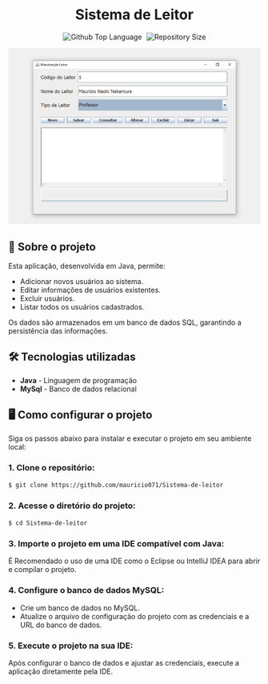 <div align="center"> <h1>Sistema de Leitor</h1> </div>

<p align="center">
  <img alt="Github Top Language" src="https://img.shields.io/github/languages/top/mauricio071/Sistema-de-leitor?color=00bfa6">
  <img width="1" />
  <img alt="Repository Size" src="https://img.shields.io/github/repo-size/mauricio071/Sistema-de-leitor?color=00bfa6">
</p>

<div align="center">
  <img src="./cadastro-leitor.png" alt="Preview-Screens-1" width="550" >
</div>

## 📝 Sobre o projeto

Esta aplicação, desenvolvida em Java, permite:

- Adicionar novos usuários ao sistema.
- Editar informações de usuários existentes.
- Excluir usuários.
- Listar todos os usuários cadastrados.
  
Os dados são armazenados em um banco de dados SQL, garantindo a persistência das informações.

## 🛠 Tecnologias utilizadas

-   **Java** - Linguagem de programação
-   **MySql** - Banco de dados relacional

## 🖥️ Como configurar o projeto

Siga os passos abaixo para instalar e executar o projeto em seu ambiente local:

### 1. Clone o repositório:

```bash
$ git clone https://github.com/mauricio071/Sistema-de-leitor
```

### 2. Acesse o diretório do projeto:

```bash
$ cd Sistema-de-leitor
```

### 3. Importe o projeto em uma IDE compatível com Java:

É Recomendado o uso de uma IDE como o Eclipse ou IntelliJ IDEA para abrir e compilar o projeto.

### 4. Configure o banco de dados MySQL:

- Crie um banco de dados no MySQL.
- Atualize o arquivo de configuração do projeto com as credenciais e a URL do banco de dados.

### 5. Execute o projeto na sua IDE:

Após configurar o banco de dados e ajustar as credenciais, execute a aplicação diretamente pela IDE.
